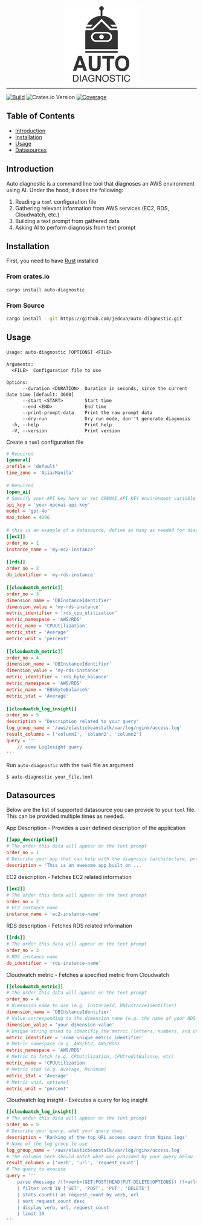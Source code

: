 <div align="center">
  <picture>
    <source media="(prefers-color-scheme: dark)" srcset="./docs/logo-light.png">
    <img width="200" height="200" src="./docs/logo-dark.png">
  </picture>
</div>
<hr/>

[![Build](https://github.com/jedcua/auto-diagnostic/actions/workflows/rust.yml/badge.svg?branch=main)](https://github.com/jedcua/auto-diagnostic/actions/workflows/rust.yml)
![Crates.io Version](https://img.shields.io/crates/v/auto-diagnostic)
[![Coverage](https://codecov.io/github/jedcua/auto-diagnostic/branch/main/graph/badge.svg?token=FG35DKAGJW)](https://codecov.io/github/jedcua/auto-diagnostic)

## Table of Contents

- [Introduction](#introduction)
- [Installation](#installation)
- [Usage](#usage)
- [Datasources](#datasources)

## Introduction
Auto diagnostic is a command line tool that diagnoses an AWS environment using AI.
Under the hood, it does the following:
1. Reading a `toml` configuration file
2. Gathering relevant information from AWS services (EC2, RDS, Cloudwatch, etc.)
3. Building a text prompt from gathered data
4. Asking AI to perform diagnosis from text prompt

## Installation
First, you need to have [Rust](https://www.rust-lang.org/) installed
### From crates.io
```sh
cargo install auto-diagnostic
```

### From Source
```sh
cargo install --git https://github.com/jedcua/auto-diagnostic.git
```

## Usage
```text
Usage: auto-diagnostic [OPTIONS] <FILE>

Arguments:
  <FILE>  Configuration file to use

Options:
      --duration <DURATION>  Duration in seconds, since the current date time [default: 3600]
      --start <START>        Start time
      --end <END>            End time
      --print-prompt-data    Print the raw prompt data
      --dry-run              Dry run mode, don''t generate diagnosis
  -h, --help                 Print help
  -V, --version              Print version
```

Create a `toml` configuration file
```toml
# Required
[general]
profile = 'default'
time_zone = 'Asia/Manila'

# Required
[open_ai]
# Specify your API key here or set OPENAI_API_KEY environment variable
api_key = 'your-openai-api-key'
model = 'gpt-4o'
max_token = 4096

# this is an example of a datasource, define as many as needed for diagnosis
[[ec2]]
order_no = 1
instance_name = 'my-ec2-instance'

[[rds]]
order_no = 2
db_identifier = 'my-rds-instance'

[[cloudwatch_metric]]
order_no = 3
dimension_name = 'DBInstanceIdentifier'
dimension_value = 'my-rds-instance'
metric_identifier = 'rds_cpu_utilization'
metric_namespace = 'AWS/RDS'
metric_name = 'CPUUtilization'
metric_stat = 'Average'
metric_unit = 'percent'

[[cloudwatch_metric]]
order_no = 4
dimension_name = 'DBInstanceIdentifier'
dimension_value = 'my-rds-instance'
metric_identifier = 'rds_byte_balance'
metric_namespace = 'AWS/RDS'
metric_name = 'EBSByteBalance%'
metric_stat = 'Average'

[[cloudwatch_log_insight]]
order_no = 5
description = 'Description related to your query'
log_group_name = '/aws/elasticbeanstalk/var/log/nginx/access.log'
result_columns = ['column1', 'column2', 'column2']
query = '''
    // some LogInsight query
'''
```

Run `auto-diagnostic` with the `toml` file as argument
```shell
$ auto-diagnostic your_file.toml
```

## Datasources
Below are the list of supported datasource you can provide to your `toml` file. 
This can be provided multiple times as needed.

App Description - Provides a user defined description of the application
```toml
[[app_description]]
# The order this data will appear on the text prompt
order_no = 1
# Describe your app that can help with the diagnosis (architecture, programming language, frameworks, etc.)
description = 'This is an awesome app built on ...'
```

EC2 description - Fetches EC2 related information
```toml
[[ec2]]
# The order this data will appear on the text prompt
order_no = 2
# EC2 instance name
instance_name = 'ec2-instance-name'
```

RDS description - Fetches RDS related information
```toml
[[rds]]
# The order this data will appear on the text prompt
order_no = 3
# RDS instance name
db_identifier = 'rds-instance-name'
```

Cloudwatch metric - Fetches a specified metric from Cloudwatch
```toml
[[cloudwatch_metric]]
# The order this data will appear on the text prompt
order_no = 4
# Dimension name to use (e.g. InstanceId, DBInstanceIdentifier)
dimension_name = 'DBInstanceIdentifier'
# Value corresponding to the dimension name (e.g. the name of your RDS instance)
dimension_value = 'your-dimension-value'
# Unique string unsed to identifiy the metric (letters, numbers, and underscore only)
metric_identifier = 'some_unique_metric_identifier'
# Metric namespace (e.g. AWS/EC2, AWS/RDS)
metric_namespace = 'AWS/RDS'
# Metric to fetch (e.g. CPUUtilization, CPUCreditBalance, etc)
metric_name = 'CPUUtilization'
# Metric stat (e.g. Average, Minimum)
metric_stat = 'Average'
# Metric unit, optional
metric_unit = 'percent'
```

Cloudwatch log insight - Executes a query for log insight
```toml
[[cloudwatch_log_insight]]
# The order this data will appear on the text prompt
order_no = 5
# Describe your query, what your query does
description = 'Ranking of the top URL access count from Nginx logs'
# Name of the log group to use
log_group_name = '/aws/elasticbeanstalk/var/log/nginx/access.log'
# The columns here should match what was provided by your query below
result_columns = ['verb', 'url', 'request_count']
# The query to execute
query = '''
    parse @message /(?<verb>(GET|POST|HEAD|PUT|DELETE|OPTIONS)) (?<url>[^\s?]+)/
    | filter verb IN ['GET', 'POST', 'PUT', 'DELETE']
    | stats count() as request_count by verb, url
    | sort request_count desc
    | display verb, url, request_count
    | limit 10
'''
```
